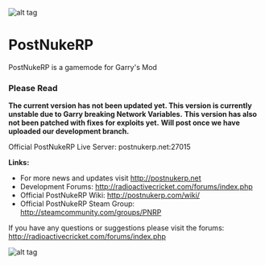 ![alt tag](http://radioactivecricket.com/forums/styles/prosilver/imageset/postnukerp_logo.png)
# PostNukeRP

PostNukeRP is a gamemode for Garry's Mod

### Please Read
**The current version has not been updated yet. This version is currently unstable due to Garry breaking Network Variables.**
**This version has also not been patched with fixes for exploits yet.**
**Will post once we have uploaded our development branch.**

Official PostNukeRP Live Server: postnukerp.net:27015 

**Links:**
- For more news and updates visit http://postnukerp.net
- Development Forums: http://radioactivecricket.com/forums/index.php
- Official PostNukeRP Wiki: http://postnukerp.com/wiki/
- Official PostNukeRP Steam Group: http://steamcommunity.com/groups/PNRP

If you have any questions or suggestions please visit the forums: http://radioactivecricket.com/forums/index.php


![alt tag](http://postnukerp.com/images/RC-Logo_small1a.png)
